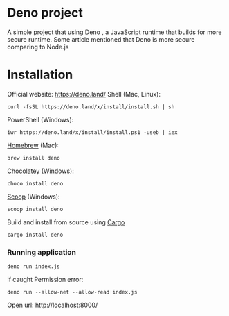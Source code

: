 # Deno project

A simple project that using Deno , a JavaScript runtime that builds for more secure 
runtime. Some article mentioned that Deno is more secure comparing to Node.js

# Installation
Official website: https://deno.land/
Shell (Mac, Linux):
```
curl -fsSL https://deno.land/x/install/install.sh | sh
```
PowerShell (Windows):
```
iwr https://deno.land/x/install/install.ps1 -useb | iex
```

[Homebrew](https://formulae.brew.sh/formula/deno)  (Mac):
```
brew install deno
```

[Chocolatey](https://chocolatey.org/packages/deno)  (Windows):
```
choco install deno
```

[Scoop](https://scoop.sh/)  (Windows):
```
scoop install deno
```

Build and install from source using  [Cargo](https://crates.io/crates/deno)
```
cargo install deno
```


### Running application
```
deno run index.js
```
if caught Permission error:
```
deno run --allow-net --allow-read index.js
```
Open url:
http://localhost:8000/